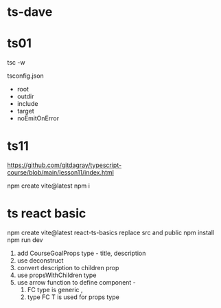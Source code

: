 # ts-dave

# ts01

tsc -w

tsconfig.json

- root
- outdir
- include
- target
- noEmitOnError

# ts11

https://github.com/gitdagray/typescript-course/blob/main/lesson11/index.html

npm create vite@latest
npm i

# ts react basic

npm create vite@latest react-ts-basics
replace src and public
npm install
npm run dev

1. add CourseGoalProps type - title, description
2. use deconstruct
3. convert description to children prop
4. use propsWithChildren type
5. use arrow function to define component -
   1. FC type is generic ,
   2. type FC T is used for props type
